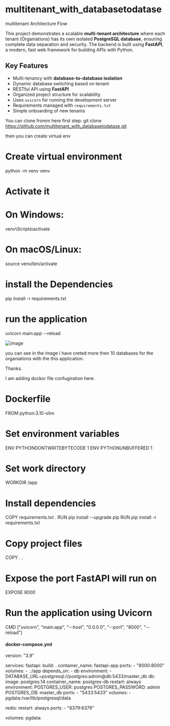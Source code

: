 # multitenant_with_databasetodatase
multitenant Architecture Flow



This project demonstrates a scalable **multi-tenant architecture** where each tenant (Organiations) has its own isolated **PostgreSQL database**, ensuring complete data separation and security. The backend is built using **FastAPI**, a modern, fast web framework for building APIs with Python.

## Key Features

- Multi-tenancy with **database-to-database isolation**
- Dynamic database switching based on tenant
- RESTful API using **FastAPI**
- Organized project structure for scalability
- Uses `uvicorn` for running the development server
- Requirements managed with `requirements.txt`
- Simple onboarding of new tenants

You can clone fromm here
first step:
git clone https://github.com/multitenant_with_databasetodatase.git

then you can create virtual env

# Create virtual environment
python -m venv venv

# Activate it
# On Windows:
venv\Scripts\activate
# On macOS/Linux:
source venv/bin/activate


# install the Dependencies 
pip install -r requirements.txt

# run the application

uvicorn main:app --reload



![image](https://github.com/user-attachments/assets/f52705c0-467a-4ca7-a19e-cb015a039510)




you can see in the image i have creted more then 10 databases for the organiations with the this application.

Thanks.


I am adding dockor file confugiration here.

# Dockerfile

FROM python:3.10-slim

# Set environment variables
ENV PYTHONDONTWRITEBYTECODE 1
ENV PYTHONUNBUFFERED 1

# Set work directory
WORKDIR /app

# Install dependencies
COPY requirements.txt .
RUN pip install --upgrade pip
RUN pip install -r requirements.txt

# Copy project files
COPY . .

# Expose the port FastAPI will run on
EXPOSE 8000

# Run the application using Uvicorn
CMD ["uvicorn", "main:app", "--host", "0.0.0.0", "--port", "8000", "--reload"]


#### docker-compose.yml


version: "3.9"

services:
  fastapi:
    build: .
    container_name: fastapi-app
    ports:
      - "8000:8000"
    volumes:
      - .:/app
    depends_on:
      - db
    environment:
      - DATABASE_URL=postgresql://postgres:admin@db:5433/master_db
  db:
    image: postgres:14
    container_name: postgres-db
    restart: always
    environment:
      POSTGRES_USER: postgres
      POSTGRES_PASSWORD: admin
      POSTGRES_DB: master_db
    ports:
      - "5433:5433"
    volumes:
      - pgdata:/var/lib/postgresql/data

  redis:
    restart: always
    ports:
      - "6379:6379"

volumes:
  pgdata:










